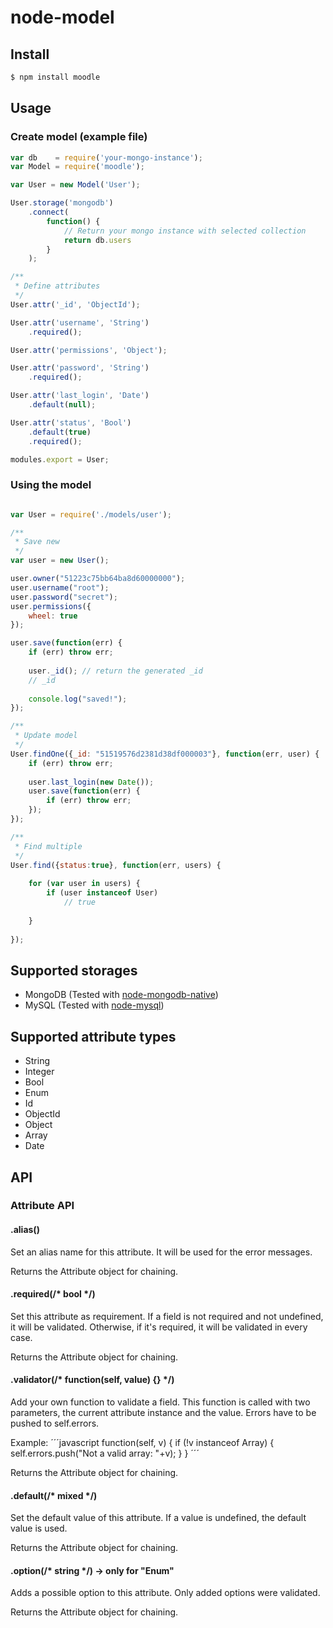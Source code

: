 node-model
==========

## Install
```bash
$ npm install moodle
```

## Usage

### Create model (example file)
```javascript
var db    = require('your-mongo-instance');
var Model = require('moodle');

var User = new Model('User');

User.storage('mongodb')
    .connect(
        function() { 
            // Return your mongo instance with selected collection
            return db.users 
        }
    );

/**
 * Define attributes
 */
User.attr('_id', 'ObjectId');

User.attr('username', 'String')
    .required();

User.attr('permissions', 'Object');

User.attr('password', 'String')
    .required();

User.attr('last_login', 'Date')
    .default(null);

User.attr('status', 'Bool')
    .default(true)
    .required();

modules.export = User;

```

### Using the model
```javascript

var User = require('./models/user');

/**
 * Save new
 */
var user = new User();

user.owner("51223c75bb64ba8d60000000");
user.username("root");
user.password("secret");
user.permissions({
    wheel: true
});

user.save(function(err) {
    if (err) throw err;
    
    user._id(); // return the generated _id
    // _id
    
    console.log("saved!");
});

/**
 * Update model
 */
User.findOne({_id: "51519576d2381d38df000003"}, function(err, user) {
    if (err) throw err;
    
    user.last_login(new Date());
    user.save(function(err) {
        if (err) throw err;
    });
});

/**
 * Find multiple
 */
User.find({status:true}, function(err, users) {
    
    for (var user in users) {
        if (user instanceof User)
            // true
        
    }
    
});

```

## Supported storages

* MongoDB (Tested with [node-mongodb-native](https://github.com/mongodb/node-mongodb-native))
* MySQL (Tested with [node-mysql](https://github.com/felixge/node-mysql))

## Supported attribute types

* String
* Integer
* Bool
* Enum
* Id
* ObjectId
* Object
* Array
* Date

## API

### Attribute API

#### .alias()

Set an alias name for this attribute. It will be used for the error messages.

Returns the Attribute object for chaining.

#### .required(/* bool */)

Set this attribute as requirement. If a field is not required and not undefined, it will be validated.
Otherwise, if it's required, it will be validated in every case.

Returns the Attribute object for chaining.

#### .validator(/* function(self, value) {} */)

Add your own function to validate a field. This function is called with two parameters,
the current attribute instance and the value. Errors have to be pushed to self.errors.

Example:
´´´javascript
function(self, v) {
    if (!v instanceof Array) {
        self.errors.push("Not a valid array: "+v);
    }
}
´´´

Returns the Attribute object for chaining.

#### .default(/* mixed */)

Set the default value of this attribute. If a value is undefined, the default value is used.

Returns the Attribute object for chaining.

#### .option(/* string */) -> only for "Enum"

Adds a possible option to this attribute. Only added options were validated.

Returns the Attribute object for chaining.